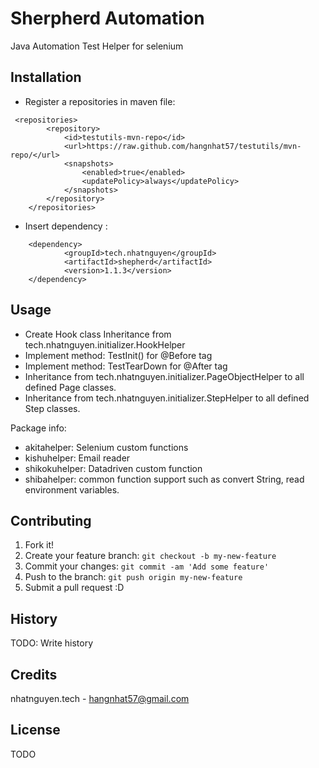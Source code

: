 # Sherpherd Automation

Java Automation Test Helper for selenium

## Installation

- Register a repositories in maven file: 

```
 <repositories>
        <repository>
            <id>testutils-mvn-repo</id>
            <url>https://raw.github.com/hangnhat57/testutils/mvn-repo/</url>
            <snapshots>
                <enabled>true</enabled>
                <updatePolicy>always</updatePolicy>
            </snapshots>
        </repository>
    </repositories>
```

- Insert dependency :
```
    <dependency>
            <groupId>tech.nhatnguyen</groupId>
            <artifactId>shepherd</artifactId>
            <version>1.1.3</version>
    </dependency>
``` 




## Usage

- Create Hook class Inheritance from tech.nhatnguyen.initializer.HookHelper
- Implement method: TestInit() for @Before tag
- Implement method: TestTearDown for @After tag 
- Inheritance from tech.nhatnguyen.initializer.PageObjectHelper to all defined Page classes.
- Inheritance from tech.nhatnguyen.initializer.StepHelper to all defined Step classes.

Package info: 
- akitahelper: Selenium custom functions 
- kishuhelper: Email reader
- shikokuhelper: Datadriven custom function
- shibahelper: common function support such as convert String, read environment variables.



## Contributing

1. Fork it!
2. Create your feature branch: `git checkout -b my-new-feature`
3. Commit your changes: `git commit -am 'Add some feature'`
4. Push to the branch: `git push origin my-new-feature`
5. Submit a pull request :D

## History

TODO: Write history

## Credits

nhatnguyen.tech - hangnhat57@gmail.com

## License

TODO